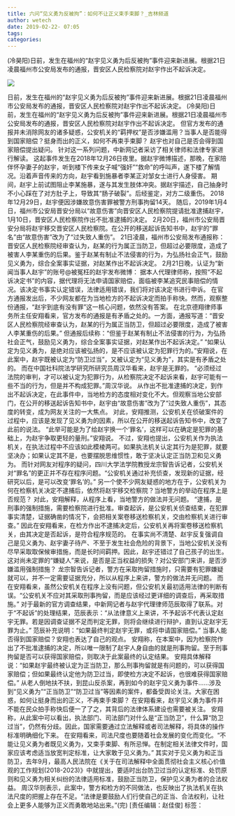 ```yaml
---
title: 六问“见义勇为反被拘”：如何不让正义束手束脚？_吉林频道
author: wetech
date: 2019-02-22- 07:05
tags: 
categories: 
---
```

(冷昊阳)日前，发生在福州的“赵宇见义勇为后反被拘”事件迎来新进展。根据21日凌晨福州市公安局发布的通报，晋安区人民检察院对赵宇作出不起诉决定。
<!-- more -->
                
<img align="center" border="0" src="http://p2.ifengimg.com/a/2016/0810/204c433878d5cf9size1_w16_h16.png" />
                
            
日前，发生在福州的“赵宇见义勇为后反被拘”事件迎来新进展。根据21日凌晨福州市公安局发布的通报，晋安区人民检察院对赵宇作出不起诉决定。
(冷昊阳)日前，发生在福州的“赵宇见义勇为后反被拘”事件迎来新进展。根据21日凌晨福州市公安局发布的通报，晋安区人民检察院对赵宇作出不起诉决定。
但官方发布的通报并未消除网友的诸多疑惑，公安机关的“羁押权”是否涉嫌滥用？当事人是否能得到国家赔偿？挺身而出的正义，如何不再束手束脚？
赵宇也对自己是否会得到国家赔偿提出疑问。
针对这一系列问题，中新网记者采访了相关律师和法律专家进行解读。
这起事件发生在2018年12月26日夜里。据赵宇微博描述，那晚，在家陪伴怀孕妻子的赵宇，听到楼下传来女子喊“强奸”“救命”的呼叫声，遂下楼了解情况。沿着声音传来的方向，赵宇看到施暴者李某正对邹女士进行人身侵害。
期间，赵宇上前试图阻止李某施暴，遂与其发生肢体冲突。据赵宇描述，自己抽身时不小心踩在了对方肚子上，导致其“肠子破裂”。后经鉴定，对方二级重伤。
2018年12月29日，赵宇便因涉嫌故意伤害罪被警方刑事拘留14天。
随后，2019年1月4日，福州市公安局晋安分局以“故意伤害”向晋安区人民检察院提请批准逮捕赵宇，1月10日，晋安区人民检察院作出不批准逮捕的决定。
2月20日，福州市公安局晋安分局将赵宇移交晋安区人民检察院。在公开的移送起诉告知书中，赵宇的“罪名”由“故意伤害”改为了“过失致人重伤”。
21日凌晨，福州市公安局发布通报称：晋安区人民检察院经审查认为，赵某的行为属正当防卫，但超过必要限度，造成了被害人李某重伤的后果。鉴于赵某有制止不法侵害的行为，为弘扬社会正气，鼓励见义勇为，综合全案事实证据，对赵某作出不起诉决定。
2月21日晚，认证为“新闻当事人赵宇”的账号@被冤枉的赵宇发布微博：
据本人代理律师称，按照“不起诉决定书”的内容，据代理将无法申请国家赔偿，面临被李某追究民事赔偿的情况。该决定书事实认定错误，法律适用错误，我们将对该决定书进行申诉。
在官方通报发出后，不少网友都在为当地检方的不起诉决定而拍手称快。然而，观察整份通报，“赵宇到底有没有罪”这一核心问题，依然没有答案。
在北京德翔律师事务所主任安翔看来，官方发布的通报是有矛盾之处的。一方面，通报写道：“晋安区人民检察院经审查认为，赵某的行为属正当防卫，但超过必要限度，造成了被害人李某重伤的后果。”
但通报后续称：“但鉴于赵某有制止不法侵害的行为，为弘扬社会正气，鼓励见义勇为，综合全案事实证据，对赵某作出不起诉决定。”
“如果认定为见义勇为，是绝对应该被弘扬的，是不应该被认定为犯罪行为的。”安翔说，在此案中，赵宇既被认定为“防卫过当”，又被认定为“见义勇为”，其实是有矛盾之处的。
而在中国社科院法学研究所研究员周汉华看来，赵宇是无罪的。
“必须经过法院的审判，才可以被认定为犯罪行为，从检察院决定不起诉来看，赵宇可能有一些不当的行为，但是并不构成犯罪。”周汉华说。
从作出不批准逮捕的决定，到作出不起诉决定，在此事件中，当地检方的态度相对变化不大。但观察当地公安部门，在公开的移送起诉告知书中，赵宇由“故意伤害”改为了“过失致人重伤”，其态度的转变，成为网友关注的一大焦点。
对此，安翔推测，公安机关在侦破案件的过程中，应该是发现了见义勇为的因素，所以在公开的移送起诉告知书中，改变了此前的说法。
“此举可能是为了给赵宇换一个‘罪名’，这样可以在确定是犯罪的基础上，为赵宇争取更轻的量刑。”安翔说。
不过，安翔也提出，公安机关作为执法机关，在执法过程中不应该如此模棱两可。如果执法机关认定其行为是犯罪，就要坚决办；如果认定其不是，也要摆脱思维惯性，敢于坚决认定正当防卫和见义勇为。
而针对网友对程序的疑问，四川大学法学院教授龙宗智告诉记者，公安机关对“罪名”的更正并不存在程序问题。“公安机关通过补充侦查，发现新的证据，经研究以后，是可以改变‘罪名’的。”
另一个使不少网友疑惑的地方在于，公安机关为何在检察机关决定不逮捕后，依然将赵宇移交检察院？当地警方的举动在程序上是否规范？
对此，安翔解释，从程序上看，当地警方的做法并无问题。
“逮捕，是刑事的强制措施，需要检察院进行批准。审查起诉，是公安机关侦查结束，在犯罪事实清楚，证据确凿的情况下，会把相关案卷移送检察机关，交由检察机关进行审查。”
因此在安翔看来，在检方作出不逮捕决定后，公安机关再将案卷移送检察机关，由其决定是否起诉，是符合程序规范的。
在事实尚不清楚、赵宇反复强调自己是见义勇为、赵宇妻子待产、不至于发生社会危险的背景下，当地公安机关没有尽早采取取保候审措施，而是长时间羁押。因此，赵宇还错过了自己孩子的出生。
这对尚未定罪的“嫌疑人”来说，是否是正当权益的损失？对公安部门来讲，是否涉嫌滥用强制措施？
龙宗智告诉记者，警方在采取拘留措施时，只需要有犯罪嫌疑就可以，并不一定需要证据充分，所以从程序上来讲，警方的做法并无问题。
而在安翔看来，虽然公安机关在程序上没有问题，但公安机关最初适用法律的判断有误。“公安机关不应对其采取刑事拘留，而是应该经过更详细的调查后，再采取措施。”
对于最新的官方调查结果，中新网记者与赵宇代理律师范辰取得了联系。对于“不起诉”的处理结果，范辰表示：“从法律意义上来讲，不予起诉不代表认定赵宇无罪。若是因调查证据不足而判定无罪，则将会继续进行辩护，直到认定赵宇无罪为止。”
范辰补充说明：“如果最终判定赵宇无罪，或将申请国家赔偿。”
当事人能否得到国家赔偿？安翔也表达了自己的观点。
安翔称，在本案中，因为检察院作出了不批准逮捕的决定，所以唯一限制了赵宇人身自由的就是刑事拘留。至于刑事拘留是否可以获得国家赔偿，则取决于此案最终的认定结果。
安翔具体解释说：“如果赵宇最终被认定为正当防卫，那么刑事拘留就是有问题的，可以获得国家赔偿；但如果最终认定他为防卫过当，即使检方决定不起诉，也很难获得国家赔偿。”
从老人倒地扶不扶，到昆山反杀案，再到如今的赵宇见义勇为事件……涉及到“见义勇为”“正当防卫”“防卫过当”等因素的案件，都备受舆论关注。大家在困惑，如何让挺身而出的正义，不再束手束脚？
在安翔看来，赵宇见义勇为事件并不能在民众拍手称快后便一了了之，其背后的法律体系建设也需要被关注。
安翔称，从此案中可以看出，执法部门、司法部门对什么是“正当防卫”，什么算“防卫过当”，仍然有分歧。因此，国家需要通过立法解释或者司法解释，将具体的操作标准明确细化下来。
在安翔看来，司法尺度也要随着社会发展的变化而变化。“不能让见义勇为者既见义勇为，又束手束脚、有所忌惮。在制定相关法律文件时，国家应该考虑适当放宽判定标准，让大家敢于见义勇为。”
其实对于见义勇为和正当防卫，去年9月，最高人民法院在《关于在司法解释中全面贯彻社会主义核心价值观的工作规划(2018-2023)》中就提出，要适时出台防卫过当的认定标准、处罚原则和见义勇为相关纠纷的法律适用标准，鼓励正当防卫，保护见义勇为者的合法权益。
周汉华则表示，此案中，警方和检方的不同做法，也反映出了执法机关在执法尺度的把握上存在不足。“法律是要鼓励人们行使自己的正当、合法权利，让社会上更多人能够为正义而勇敢地站出来。”(完)
[责任编辑：赵佳俊]
标签：
 
             
